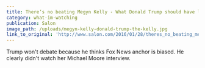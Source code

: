 ```yaml
---
title: There’s no beating Megyn Kelly - What Donald Trump should have learned from her Fox News interview with Michael Moore
category: what-im-watching
publication: Salon
image_path: /uploads/megyn-kelly-donald-trump-the-kelly.jpg
link_to_original: 'http://www.salon.com/2016/01/28/theres_no_beating_megyn_kelly_what_donald_trump_should_have_learned_from_her_fox_news_interview_with_michael_moore/'
---
```

Trump won't debate because he thinks Fox News anchor is biased. He clearly didn't watch her Michael Moore interview.